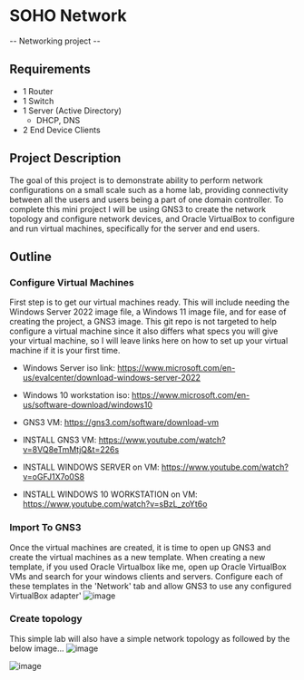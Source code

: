 # SOHO Network
-- Networking project --

## Requirements
- 1 Router
- 1 Switch
- 1 Server (Active Directory)
  - DHCP, DNS
- 2 End Device Clients

## Project Description
The goal of this project is to demonstrate ability to perform network configurations on a small scale such as a home lab, providing connectivity between all the users and users being a part of one domain controller. To complete this mini project I will be using GNS3 to create the network topology and configure network devices, and Oracle VirtualBox to configure and run virtual machines, specifically for the server and end users. 

## Outline
### Configure Virtual Machines
First step is to get our virtual machines ready. This will include needing the Windows Server 2022 image file, a Windows 11 image file, and for ease of creating the project, a GNS3 image. This git repo is not targeted to help configure a virtual machine since it also differs what specs you will give your virtual machine, so I will leave links here on how to set up your virtual machine if it is your first time.

-  Windows Server iso link: https://www.microsoft.com/en-us/evalcenter/download-windows-server-2022
-  Windows 10 workstation iso: https://www.microsoft.com/en-us/software-download/windows10
-  GNS3 VM: https://gns3.com/software/download-vm

- INSTALL GNS3 VM: https://www.youtube.com/watch?v=8VQ8eTmMtjQ&t=226s
- INSTALL WINDOWS SERVER on VM: https://www.youtube.com/watch?v=oGFJ1X7o0S8
- INSTALL WINDOWS 10 WORKSTATION on VM: https://www.youtube.com/watch?v=sBzL_zoYt6o

### Import To GNS3
Once the virtual machines are created, it is time to open up GNS3 and create the virtual machines as a new template. When creating a new template, if you used Oracle Virtualbox like me, open up Oracle VirtualBox VMs and search for your windows clients and servers. Configure each of these templates in the 'Network' tab and allow GNS3 to use any configured VirtualBox adapter' 
![image](https://github.com/Noah-Inocencio/Virtual-Home-Lab/assets/133866909/7e1ef19c-134d-4c3d-97c9-30824b0f6546)

### Create topology
This simple lab will also have a simple network topology as followed by the below image...
![image](https://github.com/Noah-Inocencio/Virtual-Home-Lab/assets/133866909/2d3e588f-8ec7-4b18-8d06-06dc5b005659)

![image](https://github.com/Noah-Inocencio/Virtual-Home-Lab/assets/133866909/5ea7b03f-3889-4adb-8536-663f08e7fc90)

